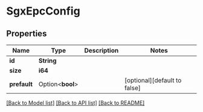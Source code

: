 # SgxEpcConfig

## Properties

Name | Type | Description | Notes
------------ | ------------- | ------------- | -------------
**id** | **String** |  | 
**size** | **i64** |  | 
**prefault** | Option<**bool**> |  | [optional][default to false]

[[Back to Model list]](../README.md#documentation-for-models) [[Back to API list]](../README.md#documentation-for-api-endpoints) [[Back to README]](../README.md)


